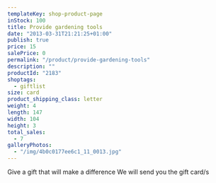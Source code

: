 ```yaml
---
templateKey: shop-product-page
inStock: 100
title: Provide gardening tools
date: "2013-03-31T21:21:25+01:00"
publish: true
price: 15
salePrice: 0
permalink: "/product/provide-gardening-tools"
description: ""
productId: "2183"
shoptags:
  - giftlist
size: card
product_shipping_class: letter
weight: 4
length: 147
width: 104
height: 3
total_sales:
  - 7
galleryPhotos:
  - "/img/4b0c0177ee6c1_11_0013.jpg"
---
```


Give a gift that will make a difference We will send you the gift card/s
